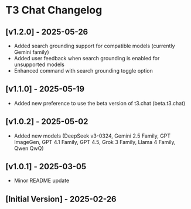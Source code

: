 # T3 Chat Changelog

## [v1.2.0] - 2025-05-26

- Added search grounding support for compatible models (currently Gemini family)
- Added user feedback when search grounding is enabled for unsupported models
- Enhanced command with search grounding toggle option

## [v1.1.0] - 2025-05-19

- Added new preference to use the beta version of t3.chat (beta.t3.chat)

## [v1.0.2] - 2025-05-02

- Added new models (DeepSeek v3-0324, Gemini 2.5 Family, GPT ImageGen, GPT 4.1 Family, GPT 4.5, Grok 3 Family, Llama 4 Family, Qwen QwQ)

## [v1.0.1] - 2025-03-05

- Minor README update

## [Initial Version] - 2025-02-26
